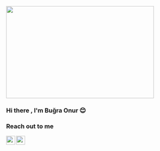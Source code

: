 <img src="https://media.giphy.com/media/123GivAQB7k0s8/giphy.gif" align="center" width="400" height="250">

### Hi there , I'm Buğra Onur :blush:

### Reach out to me

[<img height="24" width="24" src="https://unpkg.com/simple-icons@v4/icons/linkedin.svg" align="left" />][linkedin]

[<img height="24" width="24" src="https://unpkg.com/simple-icons@v4/icons/facebook.svg" align="left" />][facebook]

<br/>
<br/>

[linkedin]: https://tr.linkedin.com/in/buğra-onur-genç-3312b7209
[facebook]: https://www.facebook.com/bgrayakamoz.genc/
